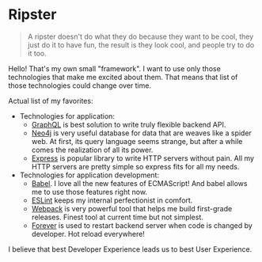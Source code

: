 # Ripster

> A ripster doesn't do what they do because they want to be cool, they just do
> it to have fun, the result is they look cool, and people try to do it too.

Hello! That's my own small "framework".
I want to use only those technologies that make me excited about them.
That means that list of those technologies could change over time.

Actual list of my favorites:

* Technologies for application:
  * [GraphQL](https://github.com/graphql/graphql-js) is best solution to write
    truly flexible backend API.
  * [Neo4j](http://neo4j.com) is very useful database for data that are weaves
    like a spider web. At first, its query language seems strange, but after
    a while comes the realization of all its power.
  * [Express](http://expressjs.com) is popular library to write HTTP servers
    without pain. All my HTTP servers are pretty simple so express fits for all
    my needs.
* Technologies for application development:
  * [Babel](http://babeljs.io). I love all the new features of ECMAScript!
    And babel allows me to use those features right now.
  * [ESLint](http://eslint.org) keeps my internal perfectionist in comfort.
  * [Webpack](http://webpack.github.io) is very powerful tool that helps me
    build first-grade releases. Finest tool at current time but not simplest.
  * [Forever](https://github.com/foreverjs/forever) is used to restart backend
    server when code is changed by developer. Hot reload everywhere!

I believe that best Developer Experience leads us to best User Experience.
